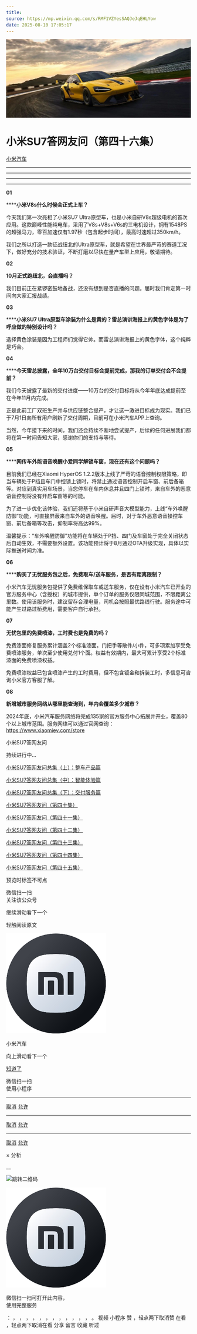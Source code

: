 ```yaml
---
title: 
source: https://mp.weixin.qq.com/s/RMF1VZYesSAQJeJqEHLYow
date: 2025-08-10 17:05:17
---
```


![cover_image](images/img_96ae4120.jpg)


#  小米SU7答网友问（第四十六集）


[ 小米汽车 ](<javascript:void\(0\);>)

______

  

  

****

****

****

**01**

******小米V8s什么时候会正式上车？**

今天我们第一次亮相了小米SU7 Ultra原型车，也是小米自研V8s超级电机的首次应用。这款巅峰性能纯电车，采用了V8s+V8s+V6s的三电机设计，拥有1548PS的超强马力，零百加速仅有1.97秒（包含起步时间），最高时速超过350km/h。

我们之所以打造一款征战纽北的Ultra原型车，就是希望在世界最严苛的赛道工况下，做好充分的技术验证，不断打磨以尽快在量产车型上应用，敬请期待。

**02**

******10月****正式跑纽北，会直播吗？**

我们目前正在紧锣密鼓地备战，还没有想到是否直播的问题。届时我们肯定第一时间向大家汇报战绩。

**03**

******小米SU7 Ultra原型车涂装为什么是黄的？雷总演讲海报上的黄色字体是为了呼应做的特别设计吗？**

选择黄色涂装是因为工程师们觉得它帅。而雷总演讲海报上的黄色字体，这个纯粹是巧合。

**04**

******今天雷总披露，全年10万台交付目标会提前完成，那我的订单交付会不会提前？**

我们今天披露了最新的交付进度——10万台的交付目标将从今年年底达成提前至在今年11月内完成。

正是此前工厂双班生产并与供应链整合提产，才让这一激进目标成为现实。我们已于7月1日向所有用户刷新了交付周期，目前可在小米汽车APP上查询。

当然，今年接下来的时间，我们还会持续不断地尝试提产，后续的任何进展我们都将在第一时间告知大家，感谢你们的支持与等待。

**05**

******网传车外能语音唤醒小爱同学解锁车窗，现在还有这个问题吗？**

目前我们已经在Xiaomi HyperOS 1.2.2版本上线了严苛的语音控制权限策略，即当车辆处于P挡且车门中控锁上锁时，将禁止通过语音控制开启车窗、前后备箱等。对应到真实用车场景，当您停车在车内休息并且四门上锁时，来自车外的恶意语音控制将没有开启车窗等的可能。

为了进一步优化该体验，我们还将基于小米自研声音大模型能力，上线“车外唤醒防御”功能，可直接屏蔽来自车外的语音唤醒。届时，对于车外恶意语音操控车窗、前后备箱等攻击，抑制率将高达99%。

温馨提示：“车外唤醒防御”功能将在车辆处于P挡、四门及车窗处于完全关闭状态后自动生效，不需要额外设置。该功能预计将于8月通过OTA升级实现，具体以实际推送时间为准。

**06**

******购买了无忧服务包之后，免费取车/送车服务，是否有距离限制？**

小米汽车无忧服务包提供了免费维保取车或送车服务，仅在设有小米汽车已开业的官方服务中心（含授权）的城市提供，单个订单的服务仅限同城范围，不限距离公里数。使用该服务时，建议留存合理电量，司机会按照最优路线行驶。服务途中可能产生过路过桥费用，需要客户自行承担。

  
**07**

**无忧包里的免费喷漆，工时费也是免费的吗？**

免费漆面修复服务累计涵盖2个标准漆面。门把手等散件/小件，可多项累加享受免费喷漆服务，单次至少使用兑付1个面。权益有效期内，最大可累计享受2个标准漆面的免费喷漆权益。

免费喷漆权益已包含喷漆产生的工时费用，但不包含钣金和拆装工时，多信息可咨询小米官方客服了解。

  
**08**

**新增城市服务网络从哪里能查询到，年内会覆盖多少城市？**

2024年底，小米汽车服务网络将完成135家的官方服务中心拓展并开业，覆盖80个以上城市范围。服务网络可以通过官网查询：https://www.xiaomiev.com/store

  

  

小米SU7答网友问

持续进行中…

[小米SU7答网友问总集（上）：整车产品篇](<http://mp.weixin.qq.com/s?__biz=MzkyNzU3MDI3Nw==&mid=2247489972&idx=1&sn=b8c58d29e1da2eb08549f48262d2fcce&chksm=c22759bef550d0a88c50e70ab4bc59b26ab31ee5e634a52694ee0cc28f08979a4662fe598032&scene=21#wechat_redirect>)

[小米SU7答网友问总集（中）：智能体验篇](<http://mp.weixin.qq.com/s?__biz=MzkyNzU3MDI3Nw==&mid=2247490580&idx=1&sn=c0e685b4d60f817a799fd4594ab294ad&chksm=c2275c1ef550d508549e791b5b0d076288f55ee40a8145ea3642e6f9166aedba8b267cb11051&scene=21#wechat_redirect>)

[小米SU7答网友问总集（下）：交付服务篇](<http://mp.weixin.qq.com/s?__biz=MzkyNzU3MDI3Nw==&mid=2247490603&idx=1&sn=88ef8375987c8a7be5c1bc6b8a42e9f6&chksm=c2275c21f550d537cbed33f14c6062f066a768b19efdaa1fd3b67dc17c1abe494d5cffa15124&scene=21#wechat_redirect>)

[小米SU7答网友问（第四十集）](<http://mp.weixin.qq.com/s?__biz=MzkyNzU3MDI3Nw==&mid=2247490643&idx=1&sn=213f175676280f7958bace8d6d467568&chksm=c2275c59f550d54f201060f9c4c7dd8be6c6bd2737d38aa16cc3ccb85f8b7fd9598e0def18f8&scene=21#wechat_redirect>)

[小米SU7答网友问（第四十一集）](<http://mp.weixin.qq.com/s?__biz=MzkyNzU3MDI3Nw==&mid=2247490710&idx=1&sn=56d9b707c60ba5be5457d884f1013f88&chksm=c2275c9cf550d58a249cdd7bf8ea554d1b19869171a8addb307c4ab9daf17ae6f1a8ec8a190d&scene=21#wechat_redirect>)  

[小米SU7答网友问（第四十二集）](<http://mp.weixin.qq.com/s?__biz=MzkyNzU3MDI3Nw==&mid=2247490735&idx=1&sn=70a61bb524c263198c3db73cd0f4db6c&chksm=c2275ca5f550d5b3eacbf734b503cfdde5466232420a627886309ae897b7ae6cecdea1acc52a&scene=21#wechat_redirect>)

[小米SU7答网友问（第四十三集）](<http://mp.weixin.qq.com/s?__biz=MzkyNzU3MDI3Nw==&mid=2247490743&idx=1&sn=bffffaf2e910fc0e666a7648ed694fe5&chksm=c2275cbdf550d5ab1bf4c1d6b82c5a1f3b5206ee1a1d05198ae7a8f1af4d59f839dc34fd6ad2&scene=21#wechat_redirect>)

[小米SU7答网友问（第四十四集）](<http://mp.weixin.qq.com/s?__biz=MzkyNzU3MDI3Nw==&mid=2247490748&idx=1&sn=6160b9038c5209a9e64153ebcb2d3807&chksm=c2275cb6f550d5a0e14bab2b01483fad1bcee53889419e318e91d5768d3952c1c7b30ad0e185&scene=21#wechat_redirect>)

[小米SU7答网友问（第四十五集）](<http://mp.weixin.qq.com/s?__biz=MzkyNzU3MDI3Nw==&mid=2247494797&idx=1&sn=a97b403a4ff07ba213987e171f50119b&chksm=c224ac87f5532591b05a0ee18ef74c9372a10feb14481925ce4f496e9e11ef2f8d4b59336092&scene=21#wechat_redirect>)

  

[](<http://mp.weixin.qq.com/s?__biz=MzkyNzU3MDI3Nw==&mid=2247490603&idx=1&sn=88ef8375987c8a7be5c1bc6b8a42e9f6&chksm=c2275c21f550d537cbed33f14c6062f066a768b19efdaa1fd3b67dc17c1abe494d5cffa15124&scene=21#wechat_redirect>)

  

[](<>)[](<>)

  

预览时标签不可点

微信扫一扫  
关注该公众号

继续滑动看下一个

轻触阅读原文

![img_97d833da.jpg](images/img_97d833da.jpg)

小米汽车 

向上滑动看下一个

[知道了](<javascript:;>)

微信扫一扫  
使用小程序

****

[取消](<javascript:void\(0\);>) [允许](<javascript:void\(0\);>)

****

[取消](<javascript:void\(0\);>) [允许](<javascript:void\(0\);>)

****

[取消](<javascript:void\(0\);>) [允许](<javascript:void\(0\);>)

× 分析

__

![跳转二维码]()

![作者头像](images/img_97d833da.jpg)

微信扫一扫可打开此内容，  
使用完整服务

： ， ， ， ， ， ， ， ， ， ， ， ， 。 视频 小程序 赞 ，轻点两下取消赞 在看 ，轻点两下取消在看 分享 留言 收藏 听过